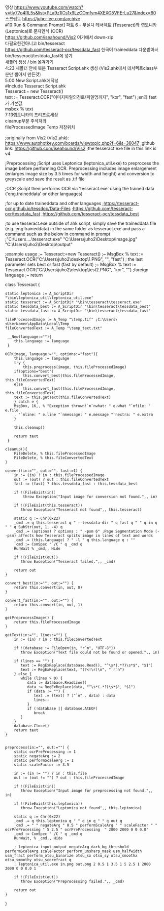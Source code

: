 영상 <https://www.youtube.com/watch?v=tly77o4RL5s&list=PLa9z1lCs1x9LzCOmfym4XEXG5VFE-Lu27&index=60> <br>
스크립트 <https://juho-lee.com/archive> <br>
#10 Run & Command Prompt] 파트 6 - 무설치 테서렉트 (Tesseract)와 렙토니카 (Leptonica)로 문자인식 (OCR) <br>
<https://github.com/iseahound/Vis2> 여기에서 down-zip  <br>
다필요한건아니고  bin/tesseract <br>
<https://github.com/tesseract-ocr/tessdata_fast> 한국어 traineddata 다운받아서 bin/tesseract/testdata_fast에 넣기 <br>
새폴더 생성 / bin 옮겨가기 <br>
4:23 새폴더 안에 복분 Tesseract Script.ahk 생성 (Vis2.ahk에서 테서렉트class부분만 뽑아서 만든것) <br>
5:00 New Script.ahk에작성 <br>
#Include Tesseract Script.ahk  <br>
Tesseract:= new Tesseract() <br>
text := Tesseract.OCR("이미지파일의경로\파일명까지", "kor", "fast") ;en과 fast가 기본값 <br>
msbox % text <br>
7:13렙토니카의 프리프로세싱  <br>
 cleanup부분 주석처리 <br>
 fileProcessedImage  Temp 저장위치 <br>
  <br>
;originally from Vis2 (Vis2.ahk): https://www.autohotkey.com/boards/viewtopic.php?f=6&t=36047
;github link: https://github.com/iseahound/Vis2
;the tesseract.exe file in this link is v4

;Preprocessing
;Script uses Leptonica (leptonica_util.exe) to preprocess the image before performing OCR. Preprocessing includes image enlargement (enlarges image size by 3.5 times for width and height) and conversion to greyscale and save the result as .tif file

;OCR
;Script then performs OCR via 'tesseract.exe' using the trained data ('eng.traineddata' or other languages)

;for up to date traineddata and other languages
;https://tesseract-ocr.github.io/tessdoc/Data-Files
;https://github.com/tesseract-ocr/tessdata_fast
;https://github.com/tesseract-ocr/tessdata_best

;to use tesseract.exe outside of ahk script, simply save the traineddata file (e.g. eng.traineddata) in the same folder as tesseract.exe and pass a command such as the below in command in prompt
;"C:\Users\....\tesseract.exe" "C:\Users\juho2\Desktop\image.jpg" "C:\Users\juho2\Desktop\output"

;example usage
;~ Tesseract:=new Tesseract()
;~ MsgBox % text := Tesseract.OCR("C:\Users\juho2\desktop\1.PNG", "", "fast") ; the last parameter sets best or fast (fast by default)
;~ MsgBox % text := Tesseract.OCR("C:\Users\juho2\desktop\test2.PNG", "kor", "") ;foreign language
;~ return

class Tesseract {

	static leptonica := A_ScriptDir "\bin\leptonica_util\leptonica_util.exe"
	static tesseract := A_ScriptDir "\bin\tesseract\tesseract.exe"
	static tessdata_best := A_ScriptDir "\bin\tesseract\tessdata_best"
	static tessdata_fast := A_ScriptDir "\bin\tesseract\tessdata_fast"

	fileProcessedImage := A_Temp "\temp.tif" ;C:\Users\<UserName>\AppData\Local\Temp
	fileConvertedText := A_Temp "\temp_text.txt"

	 __New(language:=""){
		this.language := language
	 }

	OCR(image, language:="", options:="fast"){
		this.language := language
		try {
			this.preprocess(image, this.fileProcessedImage)
		if(options="best")
			this.convert_best(this.fileProcessedImage, this.fileConvertedText)
		else
			this.convert_fast(this.fileProcessedImage, this.fileConvertedText)
		text := this.getText(this.fileConvertedText)
		} catch e {
		MsgBox, 16,, % "Exception thrown!`n`nwhat: " e.what "`nfile: " e.file
		. "`nline: " e.line "`nmessage: " e.message "`nextra: " e.extra
		}
		
		this.cleanup()
		
		return text
	 }

	cleanup(){
		FileDelete, % this.fileProcessedImage
		FileDelete, % this.fileConvertedText
	}

	convert(in:="", out:="", fast:=1) {
		in := (in) ? in : this.fileProcessedImage
		out := (out) ? out : this.fileConvertedText
		fast := (fast) ? this.tessdata_fast : this.tessdata_best

		if !(FileExist(in))
			throw Exception("Input image for conversion not found.",, in)

		if !(FileExist(this.tesseract))
		   throw Exception("Tesseract not found",, this.tesseract)

		static q := Chr(0x22)
		_cmd .= q this.tesseract q " --tessdata-dir " q fast q " " q in q " " q SubStr(out, 1, -4) q
		_cmd .= (options) ? options : " -psm 6" ;Page Segmentation Mode (--psm) affects how Tesseract splits image in lines of text and words
		_cmd .= (this.language) ? " -l " q this.language q : ""
		_cmd := ComSpec " /C " q _cmd q
		RunWait % _cmd,, Hide

		if !(FileExist(out))
		   throw Exception("Tesseract failed.",, _cmd)

		return out
	}

	convert_best(in:="", out:="") {
		return this.convert(in, out, 0)
	}

	convert_fast(in:="", out:="") {
		return this.convert(in, out, 1)
	}

	getPreprocessImage() {
		return this.fileProcessedImage
	}

	getText(in:="", lines:="") {
		in := (in) ? in : this.fileConvertedText

		if !(database := FileOpen(in, "r`n", "UTF-8"))
		   throw Exception("Text file could not be found or opened.",, in)

		if (lines == "") {
		   text := RegExReplace(database.Read(), "^\s*(.*?)\s*$", "$1")
		   text := RegExReplace(text, "(?<!\r)\n", "`r`n")
		} else {
		   while (lines > 0) {
			  data := database.ReadLine()
			  data := RegExReplace(data, "^\s*(.*?)\s*$", "$1")
			  if (data != "") {
				 text .= (text) ? ("`n" . data) : data
				 lines--
			  }
			  if (!database || database.AtEOF)
				 break
		   }
		}
		database.Close()
		return text
	}


	preprocess(in:="", out:="") {
		static ocrPreProcessing := 1
		static negateArg := 2
		static performScaleArg := 1
		static scaleFactor := 3.5

		in := (in != "") ? in : this.file
		out := (out != "") ? out : this.fileProcessedImage

		if !(FileExist(in))
		   throw Exception("Input image for preprocessing not found.",, in)

		if !(FileExist(this.leptonica))
		   throw Exception("Leptonica not found",, this.leptonica)

		static q := Chr(0x22)
		_cmd .= q this.leptonica q " " q in q " " q out q
		_cmd .= " " negateArg " 0.5 " performScaleArg " " scaleFactor " " ocrPreProcessing " 5 2.5 " ocrPreProcessing  " 2000 2000 0 0 0.0"
		_cmd := ComSpec " /C " q _cmd q
		RunWait, % _cmd,, Hide
		
		; leptonica input output negateArg dark_bg_threshold performScaleArg scaleFactor perform_unsharp_mask usm_halfwidth usm_fract perform_otsu_binarize otsu_sx otsu_sy otsu_smoothx otsu_smoothy otsu_scorefract q
		; leptonica_util.exe in.png out.png 2 0.5 1 3.5 1 5 2.5 1 2000 2000 0 0 0.0 1

		if !(FileExist(out))
		   throw Exception("Preprocessing failed.",, _cmd)

		return out
	}
	
}